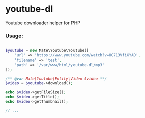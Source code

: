 # youtube-dl
 Youtube downloader helper for PHP

### Usage:

```php

$youtube = new Mate\Youtube\Youtube([
    'url' => 'https://www.youtube.com/watch?v=HG713VfiXYAD',
    'filename' => 'test',
    'path' => '/var/www/html/youtube-dl/mp3'
]);

/** @var Mate\Youtube\Entity\Video $video **/
$video = $youtube->download();

echo $video->getFileSize();
echo $video->getTitle();
echo $video->getThumbnail();

// ...

```
